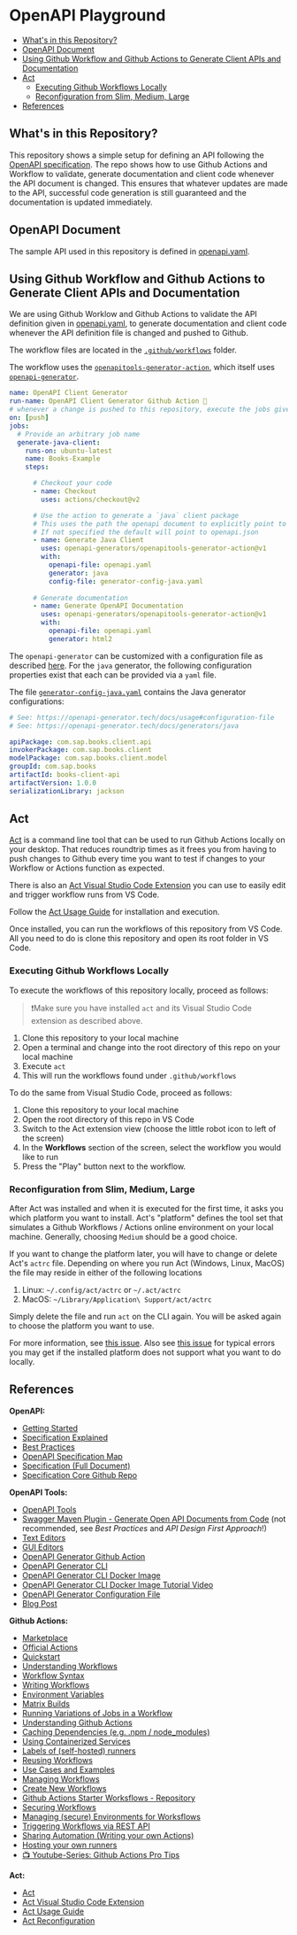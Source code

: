 # OpenAPI Playground

- [What's in this Repository?](#whats-in-this-repository)
- [OpenAPI Document](#openapi-document)
- [Using Github Workflow and Github Actions to Generate Client APIs and Documentation](#using-github-workflow-and-github-actions-to-generate-client-apis-and-documentation)
- [Act](#act)
  - [Executing Github Workflows Locally](#executing-github-workflows-locally)
  - [Reconfiguration from Slim, Medium, Large](#reconfiguration-from-slim-medium-large)
- [References](#references)

## What's in this Repository?

This repository shows a simple setup for defining an API following the [OpenAPI specification](https://learn.openapis.org/). The repo shows how to use Github Actions and Workflow to validate, generate documentation and client code whenever the API document is changed. This ensures that whatever updates are made to the API, successful code generation is still guaranteed and the documentation is updated immediately.

## OpenAPI Document

The sample API used in this repository is defined in [openapi.yaml](openapi.yaml).

## Using Github Workflow and Github Actions to Generate Client APIs and Documentation

We are using Github Worklow and Github Actions to validate the API definition given in [openapi.yaml](openapi.yaml), to generate documentation and client code whenever the API definition file is changed and pushed to Github.

The workflow files are located in the [`.github/workflows`](.github/workflows/) folder. 

The workflow uses the [`openapitools-generator-action`](https://github.com/openapi-generators/openapitools-generator-action), which itself uses [`openapi-generator`](https://github.com/OpenAPITools/openapi-generator).

```yaml
name: OpenAPI Client Generator
run-name: OpenAPI Client Generator Github Action 🚀
# whenever a change is pushed to this repository, execute the jobs given below.
on: [push]
jobs:
  # Provide an arbitrary job name
  generate-java-client:
    runs-on: ubuntu-latest
    name: Books-Example
    steps:

      # Checkout your code
      - name: Checkout
        uses: actions/checkout@v2

      # Use the action to generate a `java` client package
      # This uses the path the openapi document to explicitly point to openapi.yaml in the current workspace.
      # If not specified the default will point to openapi.json
      - name: Generate Java Client
        uses: openapi-generators/openapitools-generator-action@v1
        with:
          openapi-file: openapi.yaml
          generator: java
          config-file: generator-config-java.yaml
    
      # Generate documentation
      - name: Generate OpenAPI Documentation
        uses: openapi-generators/openapitools-generator-action@v1
        with:
          openapi-file: openapi.yaml
          generator: html2
```

The `openapi-generator` can be customized with a configuration file as described [here](https://openapi-generator.tech/docs/usage#configuration-file). For the `java` generator, the following configuration properties exist that each can be provided via a `yaml` file. 

The file [`generator-config-java.yaml`](generator-config-java.yaml) contains the Java generator configurations:

```yaml
# See: https://openapi-generator.tech/docs/usage#configuration-file
# See: https://openapi-generator.tech/docs/generators/java

apiPackage: com.sap.books.client.api
invokerPackage: com.sap.books.client
modelPackage: com.sap.books.client.model
groupId: com.sap.books
artifactId: books-client-api
artifactVersion: 1.0.0
serializationLibrary: jackson
```

## Act 

[Act](https://github.com/nektos/act) is a command line tool that can be used to run Github Actions locally on your desktop. That reduces roundtrip times as it frees you from having to push changes to Github every time you want to test if changes to your Workflow or Actions function as expected.

There is also an [Act Visual Studio Code Extension](https://sanjulaganepola.github.io/github-local-actions-docs/) you can use to easily edit and trigger workflow runs from VS Code.

Follow the [Act Usage Guide](https://nektosact.com/usage/index.html) for installation and execution.

Once installed, you can run the workflows of this repository from VS Code. All you need to do is clone this repository and open its root folder in VS Code.

### Executing Github Workflows Locally

To execute the workflows of this repository locally, proceed as follows:

> ❗Make sure you have installed `act` and its Visual Studio Code extension as described above.

1. Clone this repository to your local machine
2. Open a terminal and change into the root directory of this repo on your local machine
3. Execute `act`
4. This will run the workflows found under `.github/workflows`

To do the same from Visual Studio Code, proceed as follows:

1. Clone this repository to your local machine
2. Open the root directory of this repo in VS Code
3. Switch to the Act extension view (choose the little robot icon to left of the screen)
4. In the **Workflows** section of the screen, select the workflow you would like to run
5. Press the "Play" button next to the workflow.

### Reconfiguration from Slim, Medium, Large

After Act was installed and when it is executed for the first time, it asks you which platform you want to install. Act's "platform" defines the tool set that simulates a Github Workflows / Actions online environment on your local machine. Generally, choosing `Medium` should be a good choice.

If you want to change the platform later, you will have to change or delete Act's `actrc` file.
Depending on where you run Act (Windows, Linux, MacOS) the file may reside in either of the following locations

1. Linux: `~/.config/act/actrc` or `~/.act/actrc`
2. MacOS: `~/Library/Application\ Support/act/actrc`

Simply delete the file and run `act` on the CLI again. You will be asked again to choose the platform you want to use.

For more information, see [this issue](https://github.com/nektos/act/discussions/2401). Also see [this issue](https://github.com/nektos/act/issues/107) for typical errors you may get if the installed platform does not support what you want to do locally.

## References

**OpenAPI:**

* [Getting Started](https://learn.openapis.org/)
* [Specification Explained](https://learn.openapis.org/specification/)
* [Best Practices](https://learn.openapis.org/best-practices.html)
* [OpenAPI Specification Map](https://openapi-map.apihandyman.io/?version=3.0)
* [Specification (Full Document)](https://swagger.io/specification/)
* [Specification Core Github Repo](https://github.com/swagger-api/swagger-core)

**OpenAPI Tools:**

* [OpenAPI Tools](https://openapi.tools/)
* [Swagger Maven Plugin - Generate Open API Documents from Code](https://github.com/kongchen/swagger-maven-plugin) (not recommended, see *Best Practices* and *API Design First Approach*!)
* [Text Editors](https://tools.openapis.org/categories/text-editors)
* [GUI Editors](https://tools.openapis.org/categories/gui-editors)
* [OpenAPI Generator Github Action](https://github.com/openapi-generators/openapitools-generator-action)
* [OpenAPI Generator CLI](https://github.com/OpenAPITools/openapi-generator)
* [OpenAPI Generator CLI Docker Image](https://hub.docker.com/r/openapitools/openapi-generator-cli/tags)
* [OpenAPI Generator CLI Docker Image Tutorial Video](https://www.youtube.com/watch?v=9MuEP01h1XU)
* [OpenAPI Generator Configuration File](https://openapi-generator.tech/docs/usage#configuration-file)
* [Blog Post](https://www.propelauth.com/post/autogenerating-clients-with-fastapi-and-github-actions)

**Github Actions:**

* [Marketplace](https://github.com/marketplace)
* [Official Actions](https://github.com/actions)
* [Quickstart](https://docs.github.com/en/actions/writing-workflows/quickstart)
* [Understanding Workflows](https://docs.github.com/en/actions/writing-workflows/about-workflows#understanding-the-workflow-file)
* [Workflow Syntax](https://docs.github.com/en/actions/writing-workflows/workflow-syntax-for-github-actions#about-yaml-syntax-for-workflows)
* [Writing Workflows](https://docs.github.com/en/actions/writing-workflows)
* [Environment Variables](https://docs.github.com/en/actions/writing-workflows/choosing-what-your-workflow-does/accessing-contextual-information-about-workflow-runs)
* [Matrix Builds](https://docs.github.com/en/actions/writing-workflows/workflow-syntax-for-github-actions#jobsjob_idstrategymatrix)
* [Running Variations of Jobs in a Workflow](https://docs.github.com/en/actions/writing-workflows/choosing-what-your-workflow-does/running-variations-of-jobs-in-a-workflow)
* [Understanding Github Actions](https://docs.github.com/en/actions/about-github-actions/understanding-github-actions)
* [Caching Dependencies (e.g. .npm / node_modules)](https://docs.github.com/en/actions/using-workflows/caching-dependencies-to-speed-up-workflows)
* [Using Containerized Services](https://docs.github.com/en/actions/using-containerized-services)
* [Labels of (self-hosted) runners](https://docs.github.com/en/actions/writing-workflows/about-workflows#using-labels-to-route-workflows)
* [Reusing Workflows](https://docs.github.com/en/actions/using-workflows/reusing-workflows)
* [Use Cases and Examples](https://docs.github.com/en/actions/use-cases-and-examples)
* [Managing Workflows](https://docs.github.com/en/actions/managing-workflow-runs-and-deployments)
* [Create New Workflows](https://github.com/FWinkler79/open-api-playground/actions/new)
* [Github Actions Starter Worksflows - Repository](https://github.com/actions/starter-workflows)
* [Securing Workflows](https://docs.github.com/en/actions/security-guides/using-githubs-security-features-to-secure-your-use-of-github-actions)
* [Managing (secure) Environments for Worksflows](https://docs.github.com/en/actions/managing-workflow-runs-and-deployments/managing-deployments/managing-environments-for-deployment)
* [Triggering Workflows via REST API](https://docs.github.com/en/rest/repos/repos#create-a-repository-dispatch-event)
* [Sharing Automation (Writing your own Actions)](https://docs.github.com/en/actions/sharing-automations)
* [Hosting your own runners](https://docs.github.com/en/actions/hosting-your-own-runners)
* [📺 Youtube-Series: Github Actions Pro Tips](https://www.youtube.com/playlist?list=PLtvmFy4Ed_DL4Vd2uup0ZT6o_HFSaF-yW)

**Act:**
* [Act](https://github.com/nektos/act)
* [Act Visual Studio Code Extension](https://sanjulaganepola.github.io/github-local-actions-docs/)
* [Act Usage Guide](https://nektosact.com/usage/index.html)
* [Act Reconfiguration](https://github.com/nektos/act/discussions/2401)